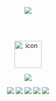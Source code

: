 <!-- 
//header
![header](https://capsule-render.vercel.app/api?type=slice&color=gradient&height=100)

//타이틀
 <h3 align="center"> ❄️ TECH ❄️ </h3> 
-->


<p align="center"> <a href="https://hits.seeyoufarm.com"><img src="https://hits.seeyoufarm.com/api/count/incr/badge.svg?url=https%3A%2F%2Fgithub.com%2FBOMS2&count_bg=%23FAEAA0&title_bg=%23688B6A&icon=github.svg&icon_color=%23FFFFFF&title=Git&edge_flat=false"/></a> </p>

<br/> <br/>

<p align="center"> <img src="https://techstack-generator.vercel.app/github-icon.svg" alt="icon" width="62" height="62"/> </p>
<p align="center"> <img src="https://img.shields.io/badge/iOS Developer-000000?style=flat-square&logo=apple&logoColor=white"/></a> </p>

<p align="center"> <img src="https://img.shields.io/badge/Swift-FA7343?style=flat&logo=Swift&logoColor=white"/></a> <img src="https://img.shields.io/badge/Xcode-147EFB?style=flat&logo=Xcode&logoColor=white"/></a> <img src="https://img.shields.io/badge/RxSwift-B7178C?style=flat&logo=ReactiveX&logoColor=white"/></a> <img src="https://img.shields.io/badge/ObjectiveC-A8B9CC?style=flat&logo=Apple&logoColor=black"/></a> <img src="https://img.shields.io/badge/SwiftUI-147EFB?style=flat&logo=Swift&logoColor=black"/></a></p>


<!--
//swift 뱃지
<img src="https://techstack-generator.vercel.app/swift-icon.svg" alt="icon" width="62" height="62"/> 

//top-langs 표
<a href="https://github.com/BOMS2">
  <p align="center"><img align="center" src="https://github-readme-stats.vercel.app/api/top-langs/?username=BOMS2&layout=compact" /></p>
</a>

//언어 뱃지
- 🌱 I’m currently learning <img src="https://img.shields.io/badge/Swift-FA7343?style=flat-square&logo=Swift&logoColor=white"/></a> <img src="https://img.shields.io/badge/ObjectiveC-000000?style=flat-square&logo=Apple&logoColor=white"/></a> <img src="https://img.shields.io/badge/RxSwift-B7178C?style=flat-square&logo=ReactiveX&logoColor=white"/></a> 

//그냥 링크 걸린 글씨
 [Objective-C](https://developer.apple.com/library/archive/documentation/Cocoa/Conceptual/ProgrammingWithObjectiveC/Introduction/Introduction.html#//apple_ref/doc/uid/TP40011210-CH1-SW1),  [Swift](https://swift.org),  [RxSwift](https://github.com/ReactiveX/RxSwift) 

//footer
![header](https://capsule-render.vercel.app/api?type=slice&color=gradient&height=100&section=footer)
-->
